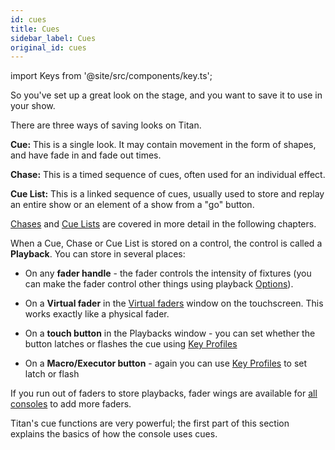 ```yaml
---
id: cues
title: Cues
sidebar_label: Cues
original_id: cues
---
```


import Keys from '@site/src/components/key.ts';

So you've set up a great look on the stage, and you want to save it to
use in your show.

There are three ways of saving looks on Titan.

<strong>Cue:</strong> This is a single look. It may contain movement in the form of
shapes, and have fade in and fade out times.

<strong>Chase:</strong> This is a timed sequence of cues, often used for an
individual effect.

<strong>Cue List:</strong> This is a linked sequence of cues, usually used to store
and replay an entire show or an element of a show from a "go" button.

[Chases](chases.md) and [Cue Lists](cue-lists.md) are covered in more detail in the following
chapters.

When a Cue, Chase or Cue List is stored on a control, the control is
called a <strong>Playback</strong>. You can store in several places:

-   On any <strong>fader handle</strong> - the fader controls the intensity of
    fixtures (you can make the fader control other things using playback
    [Options](cues/playback-options.md)).
	
-	On a <strong>Virtual fader</strong> in the [Virtual faders](running-the-show/playback-controls.md#virtual-faders) window on the touchscreen. This works exactly like
	a physical fader.

-   On a <strong>touch button</strong> in the Playbacks window - you can set whether
    the button latches or flashes the cue using [Key Profiles](system-settings/key-profiles.md)

-   On a <strong>Macro/Executor button</strong> - again you can use [Key Profiles](system-settings/key-profiles.md) to
    set latch or flash

If you run out of faders to store playbacks, fader wings are available
for [all consoles](about-the-consoles.md) to add more faders.

Titan's cue functions are very powerful; the first part of this section
explains the basics of how the console uses cues.